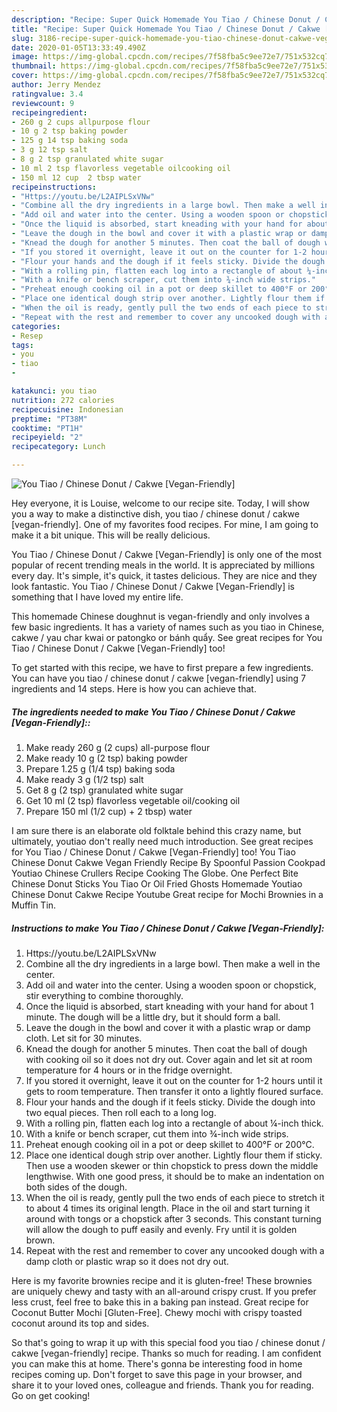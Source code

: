 ```yaml
---
description: "Recipe: Super Quick Homemade You Tiao / Chinese Donut / Cakwe [Vegan-Friendly]"
title: "Recipe: Super Quick Homemade You Tiao / Chinese Donut / Cakwe [Vegan-Friendly]"
slug: 3186-recipe-super-quick-homemade-you-tiao-chinese-donut-cakwe-vegan-friendly
date: 2020-01-05T13:33:49.490Z
image: https://img-global.cpcdn.com/recipes/7f58fba5c9ee72e7/751x532cq70/you-tiao-chinese-donut-cakwe-vegan-friendly-recipe-main-photo.jpg
thumbnail: https://img-global.cpcdn.com/recipes/7f58fba5c9ee72e7/751x532cq70/you-tiao-chinese-donut-cakwe-vegan-friendly-recipe-main-photo.jpg
cover: https://img-global.cpcdn.com/recipes/7f58fba5c9ee72e7/751x532cq70/you-tiao-chinese-donut-cakwe-vegan-friendly-recipe-main-photo.jpg
author: Jerry Mendez
ratingvalue: 3.4
reviewcount: 9
recipeingredient:
- 260 g 2 cups allpurpose flour
- 10 g 2 tsp baking powder
- 125 g 14 tsp baking soda
- 3 g 12 tsp salt
- 8 g 2 tsp granulated white sugar
- 10 ml 2 tsp flavorless vegetable oilcooking oil
- 150 ml 12 cup  2 tbsp water
recipeinstructions:
- "Https://youtu.be/L2AIPLSxVNw"
- "Combine all the dry ingredients in a large bowl. Then make a well in the center."
- "Add oil and water into the center. Using a wooden spoon or chopstick, stir everything to combine thoroughly."
- "Once the liquid is absorbed, start kneading with your hand for about 1 minute. The dough will be a little dry, but it should form a ball."
- "Leave the dough in the bowl and cover it with a plastic wrap or damp cloth. Let sit for 30 minutes."
- "Knead the dough for another 5 minutes. Then coat the ball of dough with cooking oil so it does not dry out. Cover again and let sit at room temperature for 4 hours or in the fridge overnight."
- "If you stored it overnight, leave it out on the counter for 1-2 hours until it gets to room temperature. Then transfer it onto a lightly floured surface."
- "Flour your hands and the dough if it feels sticky. Divide the dough into two equal pieces. Then roll each to a long log."
- "With a rolling pin, flatten each log into a rectangle of about ¼-inch thick."
- "With a knife or bench scraper, cut them into ¾-inch wide strips."
- "Preheat enough cooking oil in a pot or deep skillet to 400°F or 200°C."
- "Place one identical dough strip over another. Lightly flour them if sticky. Then use a wooden skewer or thin chopstick to press down the middle lengthwise. With one good press, it should be to make an indentation on both sides of the dough."
- "When the oil is ready, gently pull the two ends of each piece to stretch it to about 4 times its original length. Place in the oil and start turning it around with tongs or a chopstick after 3 seconds. This constant turning will allow the dough to puff easily and evenly. Fry until it is golden brown."
- "Repeat with the rest and remember to cover any uncooked dough with a damp cloth or plastic wrap so it does not dry out."
categories:
- Resep
tags:
- you
- tiao
- 

katakunci: you tiao 
nutrition: 272 calories
recipecuisine: Indonesian
preptime: "PT38M"
cooktime: "PT1H"
recipeyield: "2"
recipecategory: Lunch

---
```



![You Tiao / Chinese Donut / Cakwe [Vegan-Friendly]](https://img-global.cpcdn.com/recipes/7f58fba5c9ee72e7/751x532cq70/you-tiao-chinese-donut-cakwe-vegan-friendly-recipe-main-photo.jpg)

Hey everyone, it is Louise, welcome to our recipe site. Today, I will show you a way to make a distinctive dish, you tiao / chinese donut / cakwe [vegan-friendly]. One of my favorites food recipes. For mine, I am going to make it a bit unique. This will be really delicious.

You Tiao / Chinese Donut / Cakwe [Vegan-Friendly] is only one of the most popular of recent trending meals in the world. It is appreciated by millions every day. It's simple, it's quick, it tastes delicious. They are nice and they look fantastic. You Tiao / Chinese Donut / Cakwe [Vegan-Friendly] is something that I have loved my entire life.

This homemade Chinese doughnut is vegan-friendly and only involves a few basic ingredients. It has a variety of names such as you tiao in Chinese, cakwe / yau char kwai or patongko or bánh quẩy. See great recipes for You Tiao / Chinese Donut / Cakwe [Vegan-Friendly] too!


To get started with this recipe, we have to first prepare a few ingredients. You can have you tiao / chinese donut / cakwe [vegan-friendly] using 7 ingredients and 14 steps. Here is how you can achieve that.

##### The ingredients needed to make You Tiao / Chinese Donut / Cakwe [Vegan-Friendly]::

1. Make ready 260 g (2 cups) all-purpose flour
1. Make ready 10 g (2 tsp) baking powder
1. Prepare 1.25 g (1/4 tsp) baking soda
1. Make ready 3 g (1/2 tsp) salt
1. Get 8 g (2 tsp) granulated white sugar
1. Get 10 ml (2 tsp) flavorless vegetable oil/cooking oil
1. Prepare 150 ml (1/2 cup) + 2 tbsp) water


I am sure there is an elaborate old folktale behind this crazy name, but ultimately, youtiao don&#39;t really need much introduction. See great recipes for You Tiao / Chinese Donut / Cakwe [Vegan-Friendly] too! You Tiao Chinese Donut Cakwe Vegan Friendly Recipe By Spoonful Passion Cookpad Youtiao Chinese Crullers Recipe Cooking The Globe. One Perfect Bite Chinese Donut Sticks You Tiao Or Oil Fried Ghosts Homemade Youtiao Chinese Donut Cakwe Recipe Youtube Great recipe for Mochi Brownies in a Muffin Tin. 

##### Instructions to make You Tiao / Chinese Donut / Cakwe [Vegan-Friendly]:

1. Https://youtu.be/L2AIPLSxVNw
1. Combine all the dry ingredients in a large bowl. Then make a well in the center.
1. Add oil and water into the center. Using a wooden spoon or chopstick, stir everything to combine thoroughly.
1. Once the liquid is absorbed, start kneading with your hand for about 1 minute. The dough will be a little dry, but it should form a ball.
1. Leave the dough in the bowl and cover it with a plastic wrap or damp cloth. Let sit for 30 minutes.
1. Knead the dough for another 5 minutes. Then coat the ball of dough with cooking oil so it does not dry out. Cover again and let sit at room temperature for 4 hours or in the fridge overnight.
1. If you stored it overnight, leave it out on the counter for 1-2 hours until it gets to room temperature. Then transfer it onto a lightly floured surface.
1. Flour your hands and the dough if it feels sticky. Divide the dough into two equal pieces. Then roll each to a long log.
1. With a rolling pin, flatten each log into a rectangle of about ¼-inch thick.
1. With a knife or bench scraper, cut them into ¾-inch wide strips.
1. Preheat enough cooking oil in a pot or deep skillet to 400°F or 200°C.
1. Place one identical dough strip over another. Lightly flour them if sticky. Then use a wooden skewer or thin chopstick to press down the middle lengthwise. With one good press, it should be to make an indentation on both sides of the dough.
1. When the oil is ready, gently pull the two ends of each piece to stretch it to about 4 times its original length. Place in the oil and start turning it around with tongs or a chopstick after 3 seconds. This constant turning will allow the dough to puff easily and evenly. Fry until it is golden brown.
1. Repeat with the rest and remember to cover any uncooked dough with a damp cloth or plastic wrap so it does not dry out.


Here is my favorite brownies recipe and it is gluten-free! These brownies are uniquely chewy and tasty with an all-around crispy crust. If you prefer less crust, feel free to bake this in a baking pan instead. Great recipe for Coconut Butter Mochi [Gluten-Free]. Chewy mochi with crispy toasted coconut around its top and sides. 

So that's going to wrap it up with this special food you tiao / chinese donut / cakwe [vegan-friendly] recipe. Thanks so much for reading. I am confident you can make this at home. There's gonna be interesting food in home recipes coming up. Don't forget to save this page in your browser, and share it to your loved ones, colleague and friends. Thank you for reading. Go on get cooking!

